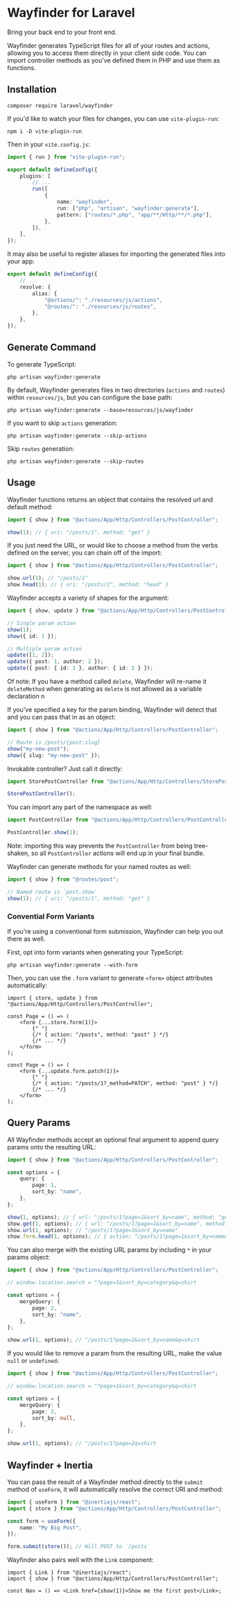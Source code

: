 # Wayfinder for Laravel

Bring your back end to your front end.

Wayfinder generates TypeScript files for all of your routes and actions, allowing you to access them directly in your client side code. You can import controller methods as you've defined them in PHP and use them as functions.

## Installation

```
composer require laravel/wayfinder
```

If you'd like to watch your files for changes, you can use `vite-plugin-run`:

```
npm i -D vite-plugin-run
```

Then in your `vite.config.js`:

```ts
import { run } from "vite-plugin-run";

export default defineConfig({
    plugins: [
        // ...
        run([
            {
                name: "wayfinder",
                run: ["php", "artisan", "wayfinder:generate"],
                pattern: ["routes/*.php", "app/**/Http/**/*.php"],
            },
        ]),
    ],
});
```

It may also be useful to register aliases for importing the generated files into your app:

```ts
export default defineConfig({
    // ...
    resolve: {
        alias: {
            "@actions/": "./resources/js/actions",
            "@routes/": "./resources/js/routes",
        },
    },
});
```

## Generate Command

To generate TypeScript:

```
php artisan wayfinder:generate
```

By default, Wayfinder generates files in two directories (`actions` and `routes`) within `resources/js`, but you can configure the base path:

```
php artisan wayfinder:generate --base=resources/js/wayfinder
```

If you want to skip `actions` generation:

```
php artisan wayfinder:generate --skip-actions
```

Skip `routes` generation:

```
php artisan wayfinder:generate --skip-routes
```

## Usage

Wayfinder functions returns an object that contains the resolved url and default method:

```ts
import { show } from "@actions/App/Http/Controllers/PostController";

show(1); // { uri: "/posts/1", method: "get" }
```

If you just need the URL, or would like to choose a method from the verbs defined on the server, you can chain off of the import:

```ts
import { show } from "@actions/App/Http/Controllers/PostController";

show.url(1); // "/posts/1"
show.head(1); // { uri: "/posts/1", method: "head" }
```

Wayfinder accepts a variety of shapes for the argument:

```ts
import { show, update } from "@actions/App/Http/Controllers/PostController";

// Single param action
show(1);
show({ id: 1 });

// Multiple param action
update([1, 2]);
update({ post: 1, author: 2 });
update({ post: { id: 1 }, author: { id: 2 } });
```

Of note: If you have a method called `delete`, Wayfinder will re-name it `deleteMethod` when generating as `delete` is not allowed as a variable declaration n

If you've specified a key for the param binding, Wayfinder will detect that and you can pass that in as an object:

```ts
import { show } from "@actions/App/Http/Controllers/PostController";

// Route is /posts/{post:slug}
show("my-new-post");
show({ slug: "my-new-post" });
```

Invokable controller? Just call it directly:

```ts
import StorePostController from "@actions/App/Http/Controllers/StorePostController";

StorePostController();
```

You can import any part of the namespace as well:

```ts
import PostController from "@actions/App/Http/Controllers/PostController";

PostController.show(1);
```

Note: importing this way prevents the `PostController` from being tree-shaken, so all `PostController` actions will end up in your final bundle.

Wayfinder can generate methods for your named routes as well:

```ts
import { show } from "@routes/post";

// Named route is `post.show`
show(1); // { uri: "/posts/1", method: "get" }
```

### Convential Form Variants

If you're using a conventional form submission, Wayfinder can help you out there as well.

First, opt into form variants when generating your TypeScript:

```
php artisan wayfinder:generate --with-form
```

Then, you can use the `.form` variant to generate `<form>` object attributes automatically:

```tsx
import { store, update } from "@actions/App/Http/Controllers/PostController";

const Page = () => (
    <form {...store.form(1)}>
        {" "}
        {/* { action: "/posts", method: "post" } */}
        {/* ... */}
    </form>
);

const Page = () => (
    <form {...update.form.patch(1)}>
        {" "}
        {/* { action: "/posts/1?_method=PATCH", method: "post" } */}
        {/* ... */}
    </form>
);
```

## Query Params

All Wayfinder methods accept an optional final argument to append query params onto the resulting URL:

```ts
import { show } from "@actions/App/Http/Controllers/PostController";

const options = {
    query: {
        page: 1,
        sort_by: "name",
    },
};

show(1, options); // { url: "/posts/1?page=1&sort_by=name", method: "get" }
show.get(1, options); // { url: "/posts/1?page=1&sort_by=name", method: "get" }
show.url(1, options); // "/posts/1?page=1&sort_by=name"
show.form.head(1, options); // { action: "/posts/1?page=1&sort_by=name&_method=HEAD", method: "get" }
```

You can also merge with the existing URL params by including `*` in your params object:

```ts
import { show } from "@actions/App/Http/Controllers/PostController";

// window.location.search = "?page=1&sort_by=category&q=shirt

const options = {
    mergeQuery: {
        page: 2,
        sort_by: "name",
    },
};

show.url(1, options); // "/posts/1?page=2&sort_by=name&q=shirt
```

If you would like to remove a param from the resulting URL, make the value `null` or `undefined`:

```ts
import { show } from "@actions/App/Http/Controllers/PostController";

// window.location.search = "?page=1&sort_by=category&q=shirt

const options = {
    mergeQuery: {
        page: 2,
        sort_by: null,
    },
};

show.url(1, options); // "/posts/1?page=2q=shirt
```

## Wayfinder + Inertia

You can pass the result of a Wayfinder method directly to the `submit` method of `useForm`, it will automatically resolve the correct URI and method:

```ts
import { useForm } from "@inertiajs/react";
import { store } from "@actions/App/Http/Controllers/PostController";

const form = useForm({
    name: "My Big Post",
});

form.submit(store()); // Will POST to `/posts`
```

Wayfinder also pairs well with the `Link` component:

```tsx
import { Link } from "@inertiajs/react";
import { show } from "@actions/App/Http/Controllers/PostController";

const Nav = () => <Link href={show(1)}>Show me the first post</Link>;
```
